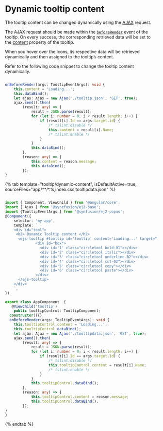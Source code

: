 # Dynamic tooltip content

The tooltip content can be changed dynamically using the [AJAX](https://ej2.syncfusion.com/documentation/api/base/ajax/) request.

The AJAX request should be made within the [`beforeRender`](https://ej2.syncfusion.com/angular/documentation/api/tooltip/#beforerender) event of the tooltip. On every success, the corresponding retrieved data will be set to the [content](https://ej2.syncfusion.com/angular/documentation/api/tooltip/#content) property of the tooltip.

When you hover over the icons, its respective data will be retrieved dynamically and then assigned to the tooltip’s content.

Refer to the following code snippet to change the tooltip content dynamically.

```typescript

onBeforeRender(args: TooltipEventArgs): void {
    this.content = 'Loading...';
    this.dataBind();
    let ajax: Ajax = new Ajax('./tooltip.json', 'GET', true);
    ajax.send().then(
        (result: any) => {
            result = JSON.parse(result);
            for (let i: number = 0; i < result.length; i++) {
                if (result[i].Id == args.target.id) {
                    /* tslint:disable */
                    this.content = result[i].Name;
                    /* tslint:enable */
                }
            }
            this.dataBind();
        },
        (reason: any) => {
            this.content = reason.message;
            this.dataBind();
        });
}

```

{% tab template="tooltip/dynamic-content", isDefaultActive=true, sourceFiles="app/**/*.ts,index.css,tooltipdata.json"  %}

```typescript

import { Component, ViewChild } from '@angular/core';
import { Ajax } from '@syncfusion/ej2-base';
import {TooltipEventArgs } from '@synfusion/ej2-popus';
@Component({
    selector: 'my-app',
    template: `
    <div id="tool">
     <h2> Dynamic Tooltip content </h2>
      <ejs-tooltip #tooltip id='tooltip' content='Loading...' target=".circletool" [showTipPointer]='false' (beforeRender)="onBeforeRender($event)">
              <div id="box">
                <div id='1' class="circletool bold-01"></div>
                <div id='2' class="circletool italic"></div>
                <div id='3' class="circletool underline-02"></div>
                <div id='4' class="circletool cut-02"></div>
                <div id='5' class="circletool copy"></div>
                <div id='6' class="circletool paste"></div>
              </div>
      </ejs-tooltip>
    </div>
    `,
})

export class AppComponent  {
   @ViewChild('tooltip')
    public tooltipControl: TooltipComponent;
  constructor(){}
  onBeforeRender(args: TooltipEventArgs): void {
    this.tooltipControl.content = 'Loading...';
    this.tooltipControl.dataBind();
    let ajax: Ajax = new Ajax('./tooltipdata.json', 'GET', true);
    ajax.send().then(
        (result: any) => {
            result = JSON.parse(result);
            for (let i: number = 0; i < result.length; i++) {
                if (result[i].Id == args.target.id) {
                    /* tslint:disable */
                    this.tooltipControl.content = result[i].Name;
                    /* tslint:enable */
                }
            }
            this.tooltipControl.dataBind();
        },
        (reason: any) => {
            this.tooltipControl.content = reason.message;
            this.tooltipControl.dataBind();
        });
}
}

```

{% endtab %}
